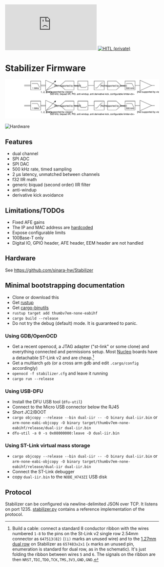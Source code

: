 [![QUARTIQ Matrix Chat](https://img.shields.io/matrix/quartiq:matrix.org)](https://matrix.to/#/#quartiq:matrix.org)
[![HITL (private)](https://github.com/quartiq/hitl/workflows/Stabilizer/badge.svg)](https://github.com/quartiq/hitl/actions?query=workflow%3AStabilizer)

# Stabilizer Firmware

![Flow diagram](stabilizer_pid.svg)

![Hardware](https://github.com/sinara-hw/Stabilizer/wiki/Stabilizer_v1.0_top_small.jpg)

## Features

* dual channel
* SPI ADC
* SPI DAC
* 500 kHz rate, timed sampling
* 2 µs latency, unmatched between channels
* f32 IIR math
* generic biquad (second order) IIR filter
* anti-windup
* derivative kick avoidance

## Limitations/TODOs

* Fixed AFE gains
* The IP and MAC address are [hardcoded](src/hardware/configuration.rs)
* Expose configurable limits
* 100Base-T only
* Digital IO, GPIO header, AFE header, EEM header are not handled

## Hardware

See https://github.com/sinara-hw/Stabilizer

## Minimal bootstrapping documentation

* Clone or download this
* Get [rustup](https://rustup.rs/)
* Get [cargo-binutils](https://github.com/rust-embedded/cargo-binutils/)
* `rustup target add thumbv7em-none-eabihf`
* `cargo build --release`
* Do not try the debug (default) mode. It is guaranteed to panic.

### Using GDB/OpenOCD

* Get a recent openocd, a JTAG adapter ("st-link" or some clone) and
  everything connected and permissions setup. Most
  [Nucleo](https://www.digikey.de/short/p41h4v) boards have a
  detachable ST-Link v2 and are cheap.[^swd]
* Get a multiarch `gdb` (or a cross arm gdb and edit `.cargo/config` accordingly)
* `openocd -f stabilizer.cfg` and leave it running
* `cargo run --release`

[^swd]: Build a cable: connect a standard 8 conductor ribbon with the wires numbered
  `1-8` to the pins on the St-Link v2 single row 2.54mm connector as `647513(82)`
  (`(i)` marks an unused wire)
  and to the [1.27mm dual row](https://www.digikey.de/short/p41h0n) on Stabilizer as `657483x2x1`
  (`x` marks an unused pin, enumeration is standard for dual row, as in the
  schematic).
  It's just folding the ribbon between wires `5` and `6`. The signals on the ribbon
  are then `NRST,TDI,TDO,TCK,TMS,3V3,GND,GND`.

### Using USB-DFU

* Install the DFU USB tool (`dfu-util`)
* Connect to the Micro USB connector below the RJ45
* Short JC2/BOOT
* `cargo objcopy --release --bin dual-iir -- -O binary dual-iir.bin` or `arm-none-eabi-objcopy -O binary target/thumbv7em-none-eabihf/release/dual-iir dual-iir.bin`
* `dfu-util -a 0 -s 0x08000000:leave -D dual-iir.bin`

### Using ST-Link virtual mass storage

* `cargo objcopy --release --bin dual-iir -- -O binary dual-iir.bin` or `arm-none-eabi-objcopy -O binary target/thumbv7em-none-eabihf/release/dual-iir dual-iir.bin`
* Connect the ST-Link debugger
* copy `dual-iir.bin` to the `NODE_H743ZI` USB disk

## Protocol

Stabilizer can be configured via newline-delimited JSON over TCP.
It listens on port 1235. [stabilizer.py](stabilizer.py) contains a reference
implementation of the protocol.
